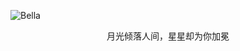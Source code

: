 ![Bella](https://cwlrin.wiki/wp-content/uploads/2022/03/72dfadbf89d44bb281dd2423cea3040b81272f31-scaled.jpg)

<div style="text-align:center">月光倾落人间，星星却为你加冕</div>
